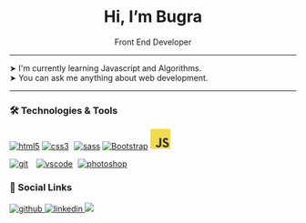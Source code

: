 <h1 align="center"> Hi, I’m Bugra</h1> 
<p align="center" id="header">Front End Developer </p>

---

<div align="left">
  ➤ I'm currently learning Javascript and Algorithms. <br>
  ➤ You can ask me anything about web development. <br>
</div>

---
  
### 🛠️ Technologies & Tools
<p align="left">
  <a href="https://html.com/" target="_blank"><img src="https://raw.githubusercontent.com/danielcranney/readme-generator/main/public/icons/skills/html5-colored.svg" alt="html5" height="36"/></a>
  <a href="https://www.w3.org/Style/CSS/Overview.en.html" target="_blank"><img src="https://raw.githubusercontent.com/danielcranney/readme-generator/main/public/icons/skills/css3-colored.svg" style="margin-right: 5px;" alt="css3" height="36"/></a>
  <a href="https://sass-lang.com/" target="_blank"><img src="https://sass-lang.com/assets/img/logos/logo.svg" alt="sass" height="36"></a>
  <a href="https://getbootstrap.com/docs/3.4/javascript/" target="_blank"><img src="https://raw.githubusercontent.com/danielcranney/readme-generator/main/public/icons/skills/bootstrap-colored.svg" alt="Bootstrap" height="38"/></a>
  <a href="https://www.javascript.com/" target="_blank"><img  src="https://raw.githubusercontent.com/devicons/devicon/master/icons/javascript/javascript-original.svg" alt="javascript" height="36"/></a>
</p>
  

<p align="left">
    <a href="https://git-scm.com/"><img src="https://cdn.jsdelivr.net/gh/devicons/devicon/icons/git/git-original.svg" alt="git" width="35" style="margin-right: 10px;" height="35"/></a>
    <a href="https://code.visualstudio.com/"><img src="https://cdn.jsdelivr.net/gh/devicons/devicon/icons/vscode/vscode-original.svg" alt="vscode" width="35" style="margin-right: 5px;" height="35"/></a>
    <a href="https://www.adobe.com/tr/products/photoshop.html"> <img src="https://upload.wikimedia.org/wikipedia/commons/thumb/a/af/Adobe_Photoshop_CC_icon.svg/640px-Adobe_Photoshop_CC_icon.svg.png" alt="photoshop" height="38"> </a>
</p>



### :link: Social Links

<a href="https://github.com/nuribugra">
  <img src=https://img.shields.io/badge/github-%2324292e.svg?&style=for-the-badge&logo=github&logoColor=white alt=github style="margin-bottom: 5px;"/>
</a>
<a href="https://linkedin.com/in/nuribugrademir" target="_blank">
  <img src=https://img.shields.io/badge/linkedin-%231E77B5.svg?&style=for-the-badge&logo=linkedin&logoColor=white alt=linkedin style="margin-bottom: 5px;" />
</a>
<a href="https://twitter.com/nuribugrademir" target="_blank">
  <img src="https://camo.githubusercontent.com/13039975938e719b60e38191d050a182c1615f0e64a87494792c510ee111917a/68747470733a2f2f696d672e736869656c64732e696f2f62616467652f747769747465722d2532333030616365652e7376673f267374796c653d666f722d7468652d6261646765266c6f676f3d74776974746572266c6f676f436f6c6f723d7768697465">
</a>

